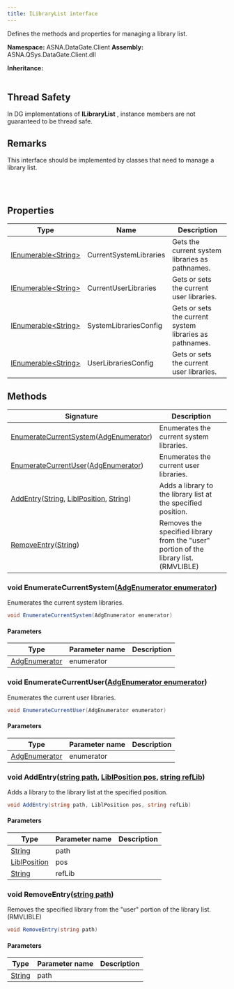 ```yaml
---
title: ILibraryList interface
---
```


Defines the methods and properties for managing a library list.

**Namespace:** ASNA.DataGate.Client
**Assembly:** ASNA.QSys.DataGate.Client.dll

**Inheritance:** 
<br>
<br>
## Thread Safety

In DG implementations of **ILibraryList** , instance members are not guaranteed to be thread safe.

## Remarks
This interface should be implemented by classes that need to manage a library list.

<br>
<br>

## Properties

| Type | Name | Description
| --- | --- | --- 
| [IEnumerable\<String\>](https://learn.microsoft.com/en-us/dotnet/api/system.collections.generic.ienumerable-1?view=net-8.0) | CurrentSystemLibraries | Gets the current system libraries as pathnames. |
| [IEnumerable\<String\>](https://learn.microsoft.com/en-us/dotnet/api/system.collections.generic.ienumerable-1?view=net-8.0) | CurrentUserLibraries | Gets or sets the current user libraries. |
| [IEnumerable\<String\>](https://learn.microsoft.com/en-us/dotnet/api/system.collections.generic.ienumerable-1?view=net-8.0) | SystemLibrariesConfig | Gets or sets the current system libraries as pathnames. |
| [IEnumerable\<String\>](https://learn.microsoft.com/en-us/dotnet/api/system.collections.generic.ienumerable-1?view=net-8.0) | UserLibrariesConfig | Gets or sets the current user libraries. |

## Methods

| Signature | Description |
| --- | --- |
| [EnumerateCurrentSystem](#enumeratecurrentsystem-adgenumerator-)([AdgEnumerator](/reference/datagate/datagate-client/adg-enumerator.html)) | Enumerates the current system libraries.
| [EnumerateCurrentUser](#enumeratecurrentuser-adgenumerator-)([AdgEnumerator](/reference/datagate/datagate-client/adg-enumerator.html)) | Enumerates the current user libraries.
| [AddEntry](#addentry-string-liblposition-string-)([String](https://docs.microsoft.com/en-us/dotnet/api/system.string), [LiblPosition](/reference/datagate/datagate-client/libl-position.html), [String](https://docs.microsoft.com/en-us/dotnet/api/system.string)) | Adds a library to the library list at the specified position.
| [RemoveEntry](#removeentry-string-)([String](https://docs.microsoft.com/en-us/dotnet/api/system.string)) | Removes the specified library from the "user" portion of the library list. (RMVLIBLE)

### void EnumerateCurrentSystem([AdgEnumerator enumerator](/reference/datagate/datagate-client/adg-enumerator.html))

Enumerates the current system libraries.

```cs
void EnumerateCurrentSystem(AdgEnumerator enumerator)
```

#### Parameters

| Type | Parameter name | Description
| --- | --- | ---
| [AdgEnumerator](/reference/datagate/datagate-client/adg-enumerator.html) | enumerator | 

### void EnumerateCurrentUser([AdgEnumerator enumerator](/reference/datagate/datagate-client/adg-enumerator.html))

Enumerates the current user libraries.

```cs
void EnumerateCurrentUser(AdgEnumerator enumerator)
```

#### Parameters

| Type | Parameter name | Description
| --- | --- | ---
| [AdgEnumerator](/reference/datagate/datagate-client/adg-enumerator.html) | enumerator | 

### void AddEntry([string path](https://learn.microsoft.com/en-us/dotnet/api/system.string?view=net-8.0), [LiblPosition pos](/reference/datagate/datagate-client/libl-position.html), [string refLib](https://learn.microsoft.com/en-us/dotnet/api/system.string?view=net-8.0))

Adds a library to the library list at the specified position.

```cs
void AddEntry(string path, LiblPosition pos, string refLib)
```

#### Parameters

| Type | Parameter name | Description
| --- | --- | ---
| [String](https://docs.microsoft.com/en-us/dotnet/api/system.string) | path | 
| [LiblPosition](/reference/datagate/datagate-client/libl-position.html) | pos | 
| [String](https://docs.microsoft.com/en-us/dotnet/api/system.string) | refLib | 

### void RemoveEntry([string path](https://learn.microsoft.com/en-us/dotnet/api/system.string?view=net-8.0))

Removes the specified library from the "user" portion of the library list. (RMVLIBLE)

```cs
void RemoveEntry(string path)
```

#### Parameters

| Type | Parameter name | Description
| --- | --- | ---
| [String](https://docs.microsoft.com/en-us/dotnet/api/system.string) | path | 
